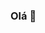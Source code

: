 ### Olá 👋

<!--
**Meu nome é Vinícius**

Here are some ideas to get you started:

- 🔭 Estou dando aula pelo estado usando a plataforma alura
- 📫 Você pode me contatar pelo meu e-mail: vbobadilha@educacao.sp.gpv.br
![]([link](https://tenor.com/bzaWn.gif))
